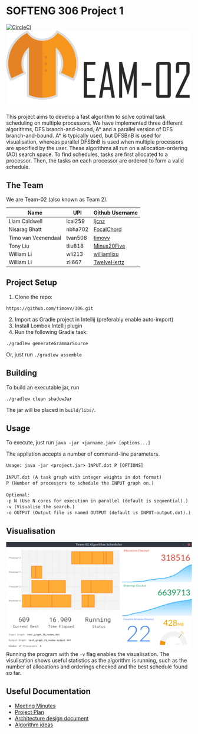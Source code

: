 SOFTENG 306 Project 1
=====================

[![CircleCI](https://circleci.com/gh/timovv/306.svg?style=shield&circle-token=61b40179d47c1370d4ecf661800770f71a60787f)](https://circleci.com/gh/timovv/306)
![Team-02 Logo](logo.png)

This project aims to develop a fast algorithm to solve optimal task scheduling on multiple processors. We have implemented three different algorithms, DFS branch-and-bound, A* and a parallel version of DFS branch-and-bound. A* is typically used, but DFSBnB is used for visualisation, whereas parallel DFSBnB is used when multiple processors are specified by the user. These algorithms all run on a allocation-ordering (AO) search space. To find schedules, tasks are first allocated to a processor. Then, the tasks on each processor are ordered to form a valid schedule.

The Team
--------

We are Team-02 (also known as Team 2).

| Name                | UPI     | Github Username                               |
| ------------------- | ------- | --------------------------------------------- |
| Liam Caldwell       | lcal259 | [ljcnz](https://github.com/ljcnz)             |
| Nisarag Bhatt       | nbha702 | [FocalChord](https://github.com/FocalChord)   |
| Timo van Veenendaal | tvan508 | [timovv](https://github.com/timovv)           |
| Tony Liu            | tliu818 | [Minus20Five](https://github.com/Minus20Five) |
| William Li          | wli213  | [williamlixu](https://github.com/williamlixu) |
| William Li          | zli667  | [TwelveHertz](https://github.com/TwelveHertz) |


Project Setup
-------------

1. Clone the repo: 
``` 
https://github.com/timovv/306.git
```

2. Import as Gradle project in Intellij (preferably enable auto-import)
3. Install Lombok Intellij plugin 
4. Run the following Gradle task: 
```
./gradlew generateGrammarSource
```
Or, just run `./gradlew assemble`

Building
--------

To build an executable jar, run

```
./gradlew clean shadowJar
```

The jar will be placed in `build/libs/`.

Usage
-----

To execute, just run `java -jar <jarname.jar> [options...]`

The appliation accepts a number of command-line parameters.

```
Usage: java -jar <project.jar> INPUT.dot P [OPTIONS]
 
INPUT.dot (A task graph with integer weights in dot format) 
P (Number of processors to schedule the INPUT graph on.) 

Optional: 
-p N (Use N cores for execution in parallel (default is sequential).) 
-v (Visualise the search.) 
-o OUTPUT (Output file is named OUTPUT (default is INPUT-output.dot).)
```

Visualisation
--------------------
![Visualisation](visualisation.png)
Running the program with the `-v` flag enables the visualisation. The visulisation shows useful statistics as the algorithm is running, such as the number of allocations and orderings checked and the best schedule found so far.


Useful Documentation
--------------------

* [Meeting Minutes](https://github.com/timovv/306/wiki/Meeting-Minutes)
* [Project Plan](https://github.com/timovv/306/wiki/Project-Plan)
* [Architecture design document](https://github.com/timovv/306/wiki/Architecture)
* [Algorithm ideas](https://github.com/timovv/306/wiki/Algorithms:-ideas-and-approaches)
